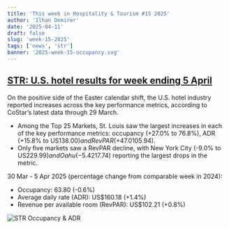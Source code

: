 ```yaml
---
title: 'This week in Hospitality & Tourism #15 2025'
author: 'Ilhan Demirer'
date: '2025-04-11'
draft: false
slug: 'week-15-2025'
tags: ['news', 'str']
banner: '2025-week-15-occupancy.svg'
---
```


## [STR: U.S. hotel results for week ending 5 April](https://str.com/press-release/us-hotel-results-week-ending-5-april)

On the positive side of the Easter calendar shift, the U.S. hotel industry reported increases across the key performance metrics, according to CoStar’s latest data through 29 March.

- Among the Top 25 Markets, St. Louis saw the largest increases in each of the key performance metrics: occupancy (+27.0% to 76.8%), ADR (+15.8% to US$138.00) and RevPAR (+47.0% to US$105.94).
- Only five markets saw a RevPAR decline, with New York City (-9.0% to US$229.99) and Oahu (-5.4% to US$217.74) reporting the largest drops in the metric.

30 Mar - 5 Apr 2025 (percentage change from comparable week in 2024):

- Occupancy: 63.80 (-0.6%)
- Average daily rate (ADR): US$160.18 (+1.4%)
- Revenue per available room (RevPAR): US$102.21 (+0.8%)

![STR Occupancy & ADR](/images/blogimages/2025-week-15-occupancy.svg)

